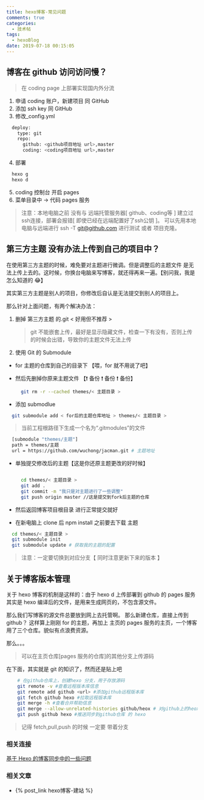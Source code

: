 ```yaml
---
title: hexo博客-常见问题
comments: true
categories:
  - 技术帖
tags:
  - hexoBlog
date: 2019-07-18 00:15:05
---
```


## 博客在 github 访问访问慢？

> 在 coding page 上部署实现国内外分流

1. 申请 coding 账户，新建项目 同 GitHub
2. 添加 ssh key 同 GitHub
3. 修改\_config.yml

```bash
  deploy:
    type: git
    repo:
      github: <github项目地址 url>,master
      coding: <coding项目地址 url>,master
```

4. 部署

```bash
  hexo g
  hexo d
```

5. coding 控制台 开启 pages
6. 菜单目录中 -> 代码 pages 服务

> 注意：本地电脑之前 没有与 远端托管服务器[ github、coding等 ] 建立过ssh连接，部署会报错[ 即使已经在远端配置好了ssh公钥 ]。
> 可以先用本地电脑与远端进行 ssh -T git@github.com 进行测试 或者 项目克隆。

## 第三方主题 没有办法上传到自己的项目中？

在使用第三方主题的时候，难免要对主题进行微调。但是调整后的主题文件 是无法上传上去的。这时候，你换台电脑来写博客，就还得再来一遍。【别问我，我是怎么知道的 😂】

其实第三方主题是别人的项目，你修改后自认是无法提交到别人的项目上。

那么针对上面问题，有两个解决办法：

1. 删掉 第三方主题 的.git < 好用但不推荐 >

   > git 不能嵌套上传，最好是显示隐藏文件，检查一下有没有，否则上传的时候会出错，导致你的主题文件无法上传

2. 使用 Git 的 Submodule

- for 主题的仓库到自己的目录下 【喂，for 就不用说了吧】
- 然后先删掉你原来主题文件 【❗️ 备份 ❗ 备份 ️❗️ 备份】

  ```bash
    git rm -r --cached themes/< 主题目录 >
  ```

- 添加 submodlue
  
```bash
  git submodule add < for后的主题仓库地址 > themes/< 主题目录 >
```

> 当前工程根路径下生成一个名为“.gitmodules”的文件

```bash
  [submodule "themes/主题"]
  path = themes/主题
  url = https://github.com/wuchong/jacman.git # 主题地址
```

- 单独提交修改后的主题【这是你还原主题更改的好时候】

  ```bash

    cd themes/< 主题目录 >
    git add .
    git commit -m "我只是对主题进行了一些调整"
    git push origin master //这是提交到fork后主题的仓库
  ```

- 然后返回博客项目根目录 进行正常提交就好

- 在新电脑上 clone 后 npm install 之前要去下载 主题

```bash
  cd themes/< 主题目录 >
  git submodule init
  git submodule update # 获取我的主题的配置
```

> 注意：一定要切换到对应分支【 同时注意更新下来的版本 】

## 关于博客版本管理

关于 hexo 博客的机制是这样的：由于 hexo d 上传部署到 github 的 pages 服务其实是 hexo 编译后的文件，是用来生成网页的，不包含源文件。

那么我们写博客的源文件总要放到网上去托管啊。
那么新建仓库，直接上传到 github？
这样算上刚刚 for 的主题，再加上 主页的 pages 服务的主页，一个博客用了三个仓库。貌似有点浪费资源。

那么。。。

> 可以在主页仓库[pages 服务的仓库]的其他分支上传源码

在下面，其实就是 git 的知识了，然而还是贴上吧

```bash
    # 在github仓库上，创建hexo 分支，用于存放源码
    git remote -v #查看远程版本库信息
    git remote add github <url> #添加github远程版本库
    git fetch github hexo #拉取远程版本库
    git merge -h #查看合并帮助信息
    git merge --allow-unrelated-histories github/heox # 对github上的heox分支与本地master分支进行合并（两分支不是父子关系，所以合并需要添加 --allow-unrelated-histories）
    git push github hexo #推送同步到github仓库 的 hexo
```

> 记得 fetch,pull,push 的时候 一定要 带着分支

### 相关连接

[基于 Hexo 的博客同步中的一些问题](https://blog.csdn.net/u010873775/article/details/71303116)

### 相关文章

- {% post_link hexo博客-建站 %}
